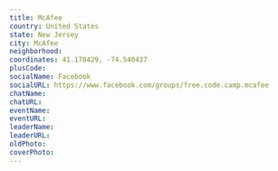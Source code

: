 ```yaml
---
title: McAfee
country: United States
state: New Jersey
city: McAfee
neighborhood: 
coordinates: 41.178429, -74.540437
plusCode:
socialName: Facebook
socialURL: https://www.facebook.com/groups/free.code.camp.mcafee
chatName:
chatURL:
eventName:
eventURL:
leaderName:
leaderURL:
oldPhoto: 
coverPhoto:
---
```

